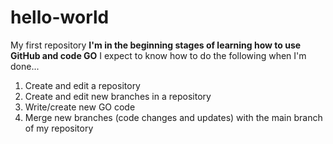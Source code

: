 # hello-world
My first repository
**I'm in the beginning stages of learning how to use GitHub and code GO**
I expect to know how to do the following when I'm done...
1. Create and edit a repository
2. Create and edit new branches in a repository
3. Write/create new GO code
4. Merge new branches (code changes and updates) with the main branch of my repository
